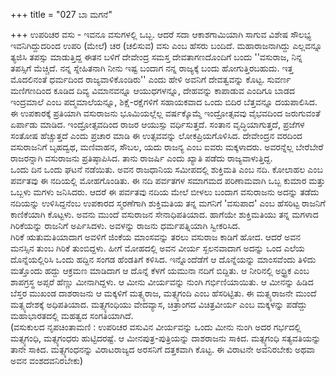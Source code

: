 +++
title = "027 ಬಾ ಮಗನೆ"

+++
ಉಪರಿಚರ ವಸು - ಇವನೂ ವಸುಗಳಲ್ಲಿ ಒಬ್ಬ. ಆದರೆ ಸದಾ ಆಕಾಶಗಾಮಿಯಾಗಿ ಸಾಗುವ ವಿಶೇಷ ಸೌಲಭ್ಯ ಇವನಿಗಿದ್ದುದರಿಂದ ಉಪರಿ (ಮೇಲೆ) ಚರ (ಚಲಿಸುವ) ವಸು ಎಂಬ ಹೆಸರು ಬಂದಿದೆ. ಮಹಾರಾಜನಾಗಿದ್ದು ಎಲ್ಲವನ್ನೂ ತ್ಯಜಿಸಿ ತಪಸ್ಸು ಮಾಡುತ್ತಿದ್ದ ಈತನ ಬಳಿಗೆ ದೇವೇಂದ್ರ ಸಮಸ್ತ ದೇವತಾಗಣದೊಂದಿಗೆ ಬಂದು ''ವಸುರಾಜ, ನಿನ್ನ ತಪಸ್ಸಿಗೆ ಮೆಚ್ಚಿದೆ. ನನ್ನ ಸ್ನೇಹಿತನಾಗಿ ನೀನು ಇಷ್ಟ ಬಂದಾಗ ನನ್ನ ರಾಜ್ಯಕ್ಕೆ ಬಂದು ಹೋಗುತ್ತಿರಬಹುದು. ಇತ್ತ ಮೊದಲಿನಂತೆ ಧರ್ಮದಿಂದ ರಾಜ್ಯವಾಳಿಕೊಂಡಿರು'' ಎಂದು ಹೇಳಿ ಅವನಿಗೆ ದೇವತ್ವವನ್ನು ಕೊಟ್ಟ. ಸುವರ್ಣ ಮಣಿಗಣದಿಂದ ಕೂಡಿದ ದಿವ್ಯ ವಿಮಾನವನ್ನೂ ಆಯುಧಗಳನ್ನೂ, ದೇಹವನ್ನು ಕಾಪಾಡುವ ಎಂದಿಗೂ ಬಾಡದ ಇಂದ್ರಮಾಲೆ ಎಂಬ ಪದ್ಮಮಾಲೆಯನ್ನೂ, ಶಿಕ್ಷೆ-ರಕ್ಷೆಗಳಿಗೆ ಸಹಾಯಕವಾದ ಒಂದು ಬಿದಿರ ಬೆತ್ತವನ್ನೂ ದಯಪಾಲಿಸಿದ. ಈ ಉಪಕಾರಕ್ಕೆ ಪ್ರತಿಯಾಗಿ ವಸುರಾಜನು ಭೂಮಿಯಲ್ಲೆಲ್ಲ ವರ್ಷಕ್ಕೊಮ್ಮೆ ಇಂದ್ರೋತ್ಸವವು ವೈಭವದಿಂದ ಜರುಗುವಂತೆ ಏರ್ಪಾಡು ಮಾಡಿದ. ಇಂದ್ರೋತ್ಸವದಿಂದ ರಾಜರ ಆಯುಸ್ಸು ವರ್ಧಿಸುತ್ತದೆ. ಸಂತಾನ ವೃದ್ಧಿಯಾಗುತ್ತದೆ, ಪ್ರಜೆಗಳ ಸಂತೋಷ ಹೆಚ್ಚುತ್ತದೆ ಎಂದು ಪ್ರಚಾರ ಮಾಡಿ ಈ ಉತ್ಸವವನ್ನು ಲೋಕಪ್ರಿಯಗೊಳಿಸಿದ. ದೇವೇಂದ್ರನ ವರದಿಂದ ವಸುರಾಜನಿಗೆ ಬೃಹದ್ವಥ, ಮಣಿವಾಹನ, ಸೌಬಲ, ಯದು ರಾಜನ್ಯ ಎಂಬ ಐವರು ಮಕ್ಕಳಾದರು. ಅವರನ್ನೆಲ್ಲ ಬೇರೆಬೇರೆ ರಾಜರನ್ನಾಗಿ ವಸುರಾಜನು ಪ್ರತಿಷ್ಠಾಪಿಸಿದ. ತಾನು ರಾಜರ್ಷಿ ಎಂದು ಖ್ಯಾತಿ ಪಡೆದು ರಾಜ್ಯವಾಳುತ್ತಿದ್ದ.  
ಒಂದು ದಿನ ಒಂದು ಘಟನೆ ನಡೆಯಿತು. ಅವನ ರಾಜಧಾನಿಯ ಸಮೀಪದಲ್ಲಿ ಶುಕ್ತಿಮತಿ ಎಂಬ ನದಿ. ಕೋಲಾಹಲ ಎಂಬ ಪರ್ವತವು ಈ ನದಿಯಲ್ಲಿ ಮೋಹಗೊಂಡಿತು. ಈ ನದಿ ಪರ್ವತಗಳ ಸಮಾಗಮದ ಪರಿಣಾಮವಾಗಿ ಒಬ್ಬ ಕುಮಾರ ಮತ್ತು ಒಬ್ಬಳು ಮಗಳು ಜನಿಸಿದರು. ಆದರೆ ಈ ಪರ್ವತವು ನದಿಯ ಮೇಲೆ ಬೀಳಲು ಬಂದಾಗ ವಸುರಾಜನು ಅದನ್ನು ತಡೆದು ನದಿಯನ್ನು ಉಳಿಸಿದ್ದನೆಂಬ ಉಪಕಾರದ ಸ್ಮರಣೆಗಾಗಿ ಶುಕ್ತಿಮತಿಯ ತನ್ನ ಮಗನಿಗೆ 'ವಸುಪಾದ' ಎಂಬ ಹೆಸರಿಟ್ಟ ರಾಜನಿಗೆ ಕಾಣಿಕೆಯಾಗಿ ಕೊಟ್ಟಳು. ಅವನು ಮುಂದೆ ವಸುರಾಜನ ಸೇನಾಧಿಪತಿಯಾದ. ಹಾಗೆಯೇ ಶುಕ್ತಿಮತಿಯು ತನ್ನ ಮಗಳಾದ ಗಿರಿಕೆಯನ್ನು ರಾಜನಿಗೆ ಅರ್ಪಿಸಿದಳು. ಅವಳನ್ನು ರಾಜನು ಧರ್ಮಪತ್ನಿಯಾಗಿ ಸ್ವೀಕರಿಸಿದ.  
ಗಿರಿಕೆ ಋತುಮತಿಯಾದಾಗ ಅವಳಿಗೆ ಜಿಂಕೆಯ ಮಾಂಸವನ್ನು ತರಲು ವಸುರಾಜ ಕಾಡಿಗೆ ಹೋದ. ಆದರೆ ಅವನ ಮನಸ್ಸಿನ ತುಂಬ ಗಿರಿಕೆ ತುಂಬಿದ್ದಳು. ಹೀಗೆ ಮೋಹದಲ್ಲಿ ಅವನ ವೀರ್ಯ ಸ್ಖಲನವಾದಾಗ ಅದನ್ನು ಒಂದ ಎಲೆಯ ದೊನ್ನೆಯಲ್ಲಿರಿಸಿ ಒಂದು ಹದ್ದಿನ ಸಂಗಡ ಹೆಂಡತಿಗೆ ಕಳಿಸಿದ. ಇನ್ನೊಂದೆಡೆಗೆ ಆ ದೊನ್ನೆಯನ್ನು ಮಾಂಸವೆಂದು ತಿಳಿದು ಮತ್ತೊಂದು ಹದ್ದು ಆಕ್ರಮಣ ಮಾಡಿದಾಗ ಆ ದೊನ್ನೆ ಕೆಳಗೆ ಯಮುನಾ ನದಿಗೆ ಬಿದ್ದಿತು. ಆ ನೀರಿನಲ್ಲಿ ಅಧ್ರ್ರಿಕ ಎಂಬ ಶಾಪಗ್ರಸ್ಥ ಅಪ್ಸರೆ ಹೆಣ್ಣು ಮೀನಾಗಿದ್ದಳು. ಆ ಮೀನು ವೀರ್ಯವನ್ನು ನುಂಗಿ ಗರ್ಭಿಣಿಯಾಯಿತು. ಆ ಮೀನನ್ನು ಹಿಡಿದ ಬೆಸ್ತರ ಮುಖಂಡ ದಾಶರಾಜನು ಆ ಮಕ್ಕಳಿಗೆ ಮತ್ಸ್ಯರಾಜ, ಮತ್ಸ್ಯಗಂದಿ ಎಂಬ ಹೆಸರಿಟ್ಟಿತು. ಈ ಮತ್ಸ್ಯರಾಜನೇ ಮುಂದೆ ಮತ್ಸ್ಯದೇಶಕ್ಕೆ ಅಧಿಪತಿಯಾದ. ಮತ್ಸ್ಯಗಂಧಿಯು ವೇದವ್ಯಾಸ, ಚಿತ್ರಾಂಗದ ವಿಚಿತ್ರವೀರ್ಯ ಎಂಬ ಮಕ್ಕಳನ್ನು ಪಡೆದ್ದು ಮಹಾಭಾರತದಲ್ಲಿ ಮಹತ್ವದ ಸಂಗತಿಯಾಗಿದೆ.  
(ವಸುಕುಲದ ನೃಪಚಿಂತಾಮಣಿ : ಉಪರಿಚರ ವಸುವಿನ ವೀರ್ಯವನ್ನು ಒಂದು ಮೀನು ನುಂಗಿ ಅದರ ಗರ್ಭದಲ್ಲಿ ಮತ್ಸ್ಯಗಂಧಿ, ಮತ್ಸ್ಯಗಂಧರು ಹುಟ್ಟಿದರಷ್ಟೆ. ಆ ಮೀನಪುತ್ರ-ಪುತ್ರಿಯನ್ನು ದಾಶರಾಜನು ಸಾಕಿದ. ಮತ್ಸ್ಯಗಂಧಿ ಸತ್ಯವತಿಯನ್ನು ತಾನೇ ಸಾಕಿದ. ಮತ್ಸ್ಯಗಂಧನನ್ನು ವಿರಾಟರಾಜ್ಯದ ಅರಸನಿಗೆ ದತ್ತಕವಾಗಿ ಕೊಟ್ಟ. ಈ ವಿರಾಟನೇ ಅವನಿರಬೇಕು ಅಥವಾ ಅವನ ವಂಶದವನಿರಬೇಕು)
